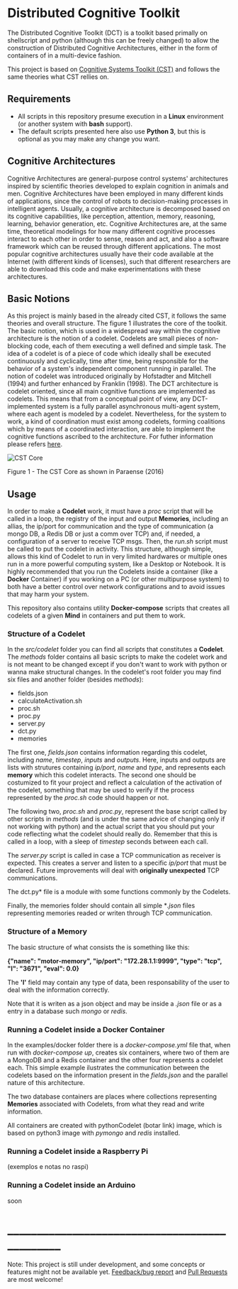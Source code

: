 # Distributed Cognitive Toolkit

The Distributed Cognitive Toolkit (DCT) is a toolkit based primally on shellscript and python (although this can be freely changed) to allow the construction of Distributed Cognitive Architectures, either in the form of containers of in a multi-device fashion.

This project is based on [Cognitive Systems Toolkit (CST)](https://github.com/CST-Group/cst) and follows the same theories what CST rellies on.

## Requirements
- All scripts in this repository presume execution in a **Linux** environment (or another system with **bash** support). 
- The default scripts presented here also use **Python 3**, but this is optional as you may make any change you want.

## Cognitive Architectures

Cognitive Architectures are general-purpose control systems' architectures inspired by scientific theories developed to explain cognition in animals and men. Cognitive Architectures have been employed in many different kinds of applications, since the control of robots to decision-making processes in intelligent agents. Usually, a cognitive architecture is decomposed based on its cognitive capabilities, like perception, attention, memory, reasoning, learning, behavior generation, etc. Cognitive Architectures are, at the same time, theoretical modelings for how many different cognitive processes interact to each other in order to sense, reason and act, and also a software framework which can be reused through different applications. The most popular cognitive architectures usually have their code available at the Internet (with different kinds of licenses), such that different researchers are able to download this code and make experimentations with these architectures.


## Basic Notions

As this project is mainly based in the already cited CST, it follows the same theories and overall structure. The figure 1 illustrates the core of the toolkit. The basic notion, which is used in a widespread way within the cognitive architecture is the notion of a codelet. Codelets are small pieces of non-blocking code, each of them executing a well defined and simple task. The idea of a codelet is of a piece of code which ideally shall be executed continuously and cyclically, time after time, being responsible for the behavior of a system's independent component running in parallel. The notion of codelet was introduced originally by Hofstadter and Mitchell (1994) and further enhanced by Franklin (1998). The DCT architecture is codelet oriented, since all main cognitive functions are implemented as codelets. This means that from a conceptual point of view, any DCT-implemented system is a fully parallel asynchronous multi-agent system, where each agent is modeled by a codelet. Nevertheless, for the system to work, a kind of coordination must exist among codelets, forming coalitions which by means of a coordinated interaction, are able to implement the cognitive functions ascribed to the architecture. For futher information please refers [here](https://github.com/CST-Group/cst).

![CST Core](http://faculty.dca.fee.unicamp.br/gudwin/sites/faculty.dca.fee.unicamp.br.gudwin/files/cst/CogSys-Core.png)


Figure 1 - The CST Core as shown in Paraense (2016)



## Usage

In order to make a **Codelet** work, it must have a *proc* script that will be called in a loop, the registry of the input and output **Memories**, including an allias, the ip/port for communication and the type of communication (a mongo DB, a Redis DB or just a comm over TCP) and, if needed, a configuration of a server to receive TCP msgs. Then, the *run.sh* script must be called to put the codelet in activity. This structure, although simple, allows this kind of Codelet to run in very limited hardwares or multiple ones run in a more powerful computing system, like a Desktop or Notebook. It is highly recommended that you run the Codelets inside a container (like a **Docker** Container) if you working on a PC (or other multipurpose system) to both have a better control over network configurations and to avoid issues that may harm your system.

This repository also contains utility **Docker-compose** scripts that creates all codelets of a given **Mind** in containers and put them to work.


### Structure of a Codelet

In the *src/codelet* folder you can find all scripts that constitutes a **Codelet**. The *methods* folder contains all basic scripts to make the codelet work and is not meant to be changed except if you don't want to work with python or wanna make structural changes. In the codelet's root folder you may find six files and another folder (besides *methods*):

- fields.json
- calculateActivation.sh
- proc.sh
- proc.py
- server.py
- dct.py
- memories

The first one, *fields.json* contains information regarding this codelet, including *name*, *timestep*, *inputs* and *outputs*. Here, inputs and outputs are lists with strutures containing *ip/port*, *name* and *type*, and represents each **memory** which this codelet interacts. The second one should be costumized to fit your project and reflect a calculation of the activation of the codelet, something that may be used to verify if the process represented by the *proc.sh* code should happen or not.

The following two, *proc.sh* and *proc.py*, represent the base script called by other scripts in *methods* (and is under the same advice of changing only if not working with python) and the actual script that you should put your code reflecting what the codelet should really do. Remember that this is called in a loop, with a sleep of *timestep* seconds between each call.

The *server.py* script is called in case a TCP communication as receiver is expected. This creates a server and listen to a specific *ip/port* that must be declared. Future improvements will deal with **originally unexpected** TCP communications.

The dct.py* file is a module with some functions commonly by the Codelets.

Finally, the memories folder should contain all simple **.json* files representing memories readed or writen through TCP communication.

### Structure of a Memory

The basic structure of what consists the is something like this:

**{"name": "motor-memory", "ip/port": "172.28.1.1:9999", "type": "tcp", "I": "3671", "eval": 0.0}**

The **'I'** field may contain any type of data, been responsability of the user to deal with the information correctly.

Note that it is writen as a json object and may be inside a *.json* file or as a entry in a database such *mongo* or *redis*. 


### Running a Codelet inside a Docker Container


In the examples/docker folder there is a *docker-compose.yml* file that, when run with *docker-compose up*, creates six containers, where two of them are a MongoDB and a Redis container and the other four represents a codelet each. This simple example ilustrates the communication between the codelets based on the information present in the *fields.json* and the parallel nature of this architecture. 

The two database containers are places where collections representing **Memories** associated with Codelets, from what they read and write information.

All containers are created with pythonCodelet (botar link) image, which is based on python3 image with *pymongo* and *redis* installed.



### Running a Codelet inside a Raspberry Pi
(exemplos e notas no raspi)

### Running a Codelet inside an Arduino
soon

# ______________________________________________

Note: This project is still under development, and some concepts or features might not be available yet. [Feedback/bug report](https://github.com/wandgibaut/dct/issues) and [Pull Requests](https://github.com/wandgibaut/dct/pulls) are most welcome!